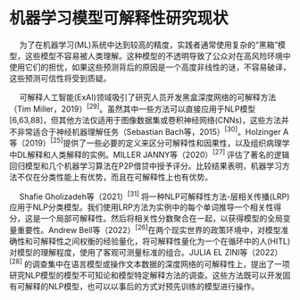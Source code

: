 # 机器学习模型可解释性研究现状

&emsp; 为了在机器学习(ML)系统中达到较高的精度，实践者通常使用复杂的“黑箱”模型，这些模型不容易被人类理解。这种模型的不透明导致了公众对在高风险环境中使用它们的担忧，如果这些预测背后的原因是一个高度非线性的谜，不容易破译，这些预测可信性将受到质疑。

&emsp; 可解释人工智能(ExAI)领域吸引了研究人员开发黑盒深度网络的可解释方法（Tim Miller，2019）<sup>[29]</sup>。虽然其中一些方法可以直接应用于NLP模型[6,63,88]，但其他方法仅适用于图像数据集或卷积神经网络(CNNs)，这些方法并不非常适合于神经机器理解任务（Sebastian Bach等，2015）<sup>[30]</sup>。Holzinger A等（2019）<sup>[25]</sup>提供了一些必要的定义来区分可解释性和因果性，以及组织病理学中DL解释和人类解释的实例。MILLER JANNY等（2020）<sup>[27] </sup>评估了著名的逻辑回归模型和几个机器学习算法在P2P借贷中授予评分。比较结果表明，机器学习方法不仅在分类性能上有优势，而且在可解释性上也有优势。

&emsp; Shafie Gholizadeh等（2021）<sup>[31]</sup> 将一种NLP可解释性方法-层相关传播(LRP)应用于NLP分类模型。我们使用LRP方法为实例中的每个单词推导一个相关性得分，这是一个局部可解释性。然后将相关性分数聚合在一起，以获得模型的全局变量重要性。Andrew Bell等（2022）<sup>[26]</sup>在两个现实世界的政策环境中，对模型准确性和可解释性之间权衡的经验量化，将可解释性量化为一个在循环中的人(HITL)对模型的理解程度，使用了客观可测量标准的组合。JULIA EL ZINI等（2022）<sup>[28]</sup> 的调查集中在语言模型或操作文本数据的深度网络的可解释性上，提出了一项研究NLP模型的模型不可知论和模型特定解释方法的调查。这些方法既可以开发固有可解释的NLP模型，也可以以事后的方式对预先训练的模型进行操作。
